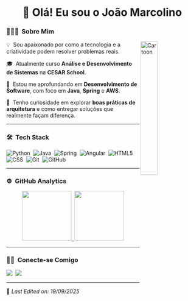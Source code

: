 <h1 align="center">👋 Olá! Eu sou o João Marcolino</h1>

### 👨🏻‍💻 &nbsp;Sobre Mim

<div>
    <img alt="Cartoon" src="https://i.pinimg.com/736x/6e/83/c5/6e83c5c64213db019584ed5d86089e6d.jpg" align="right" width="30%" height="auto"/>
    <p>💡 &nbsp;Sou apaixonado por como a tecnologia e a criatividade podem resolver problemas reais.</p>
    <p>🎓 &nbsp;Atualmente curso <b>Análise e Desenvolvimento de Sistemas</b> na <b>CESAR School</b>.</p>
    <p>🚀 &nbsp;Estou me aprofundando em <b>Desenvolvimento de Software</b>, com foco em <b>Java</b>, <b>Spring</b> e <b>AWS</b>.</p>
    <p>🔎 &nbsp;Tenho curiosidade em explorar <b>boas práticas de arquitetura</b> e como entregar soluções que realmente façam diferença.</p>
</div>

---    

### 🛠 &nbsp;Tech Stack

![Python](https://img.shields.io/badge/python-3776AB?style=for-the-badge&logo=python&logoColor=white)&nbsp;
![Java](https://img.shields.io/badge/java-%23ED8B00.svg?style=for-the-badge&logo=openjdk&logoColor=white)&nbsp;
![Spring](https://img.shields.io/badge/spring-%236DB33F.svg?style=for-the-badge&logo=spring&logoColor=white)&nbsp;
![Angular](https://img.shields.io/badge/angular-DD0031?style=for-the-badge&logo=angular&logoColor=white)&nbsp;
![HTML5](https://img.shields.io/badge/HTML5-E34F26?style=for-the-badge&logo=html5&logoColor=white)&nbsp;
![CSS](https://img.shields.io/badge/CSS3-1572B6?style=for-the-badge&logo=css3&logoColor=white)&nbsp;
![Git](https://img.shields.io/badge/GIT-E44C30?style=for-the-badge&logo=git&logoColor=white)&nbsp;
![GitHub](https://img.shields.io/badge/GitHub-100000?style=for-the-badge&logo=github&logoColor=white)&nbsp;

---

### ⚙️ &nbsp;GitHub Analytics

<p align="center">
<a href="https://github.com/JoaoLucasmcS">
  <img height="130em" src="https://github-readme-stats-eight-theta.vercel.app/api?username=JoaoLucasmcS&show_icons=true&theme=algolia&include_all_commits=true&count_private=true"/>&nbsp;
  <img height="130em" src="https://github-readme-stats-eight-theta.vercel.app/api/top-langs/?username=JoaoLucasmcS&layout=compact&langs_count=8&theme=algolia"/>
</a>
</p>

---

### 🤝🏻 &nbsp;Conecte-se Comigo

<div>
  <a href="https://www.linkedin.com/in/joaomarcolino"><img src="https://img.shields.io/badge/linkedin-%230077B5.svg?&amp;style=for-the-badge&amp;logo=linkedin&amp;logoColor=white" /></a>&nbsp;
  <a href="mailto:seuemail@gmail.com"><img src="https://img.shields.io/badge/e--mail-D14836.svg?&amp;style=for-the-badge&amp;logo=gmail&amp;logoColor=white" /></a>
</div>

-----

📌 *Last Edited on: 19/09/2025*
